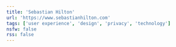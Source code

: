 ```yaml
---
title: 'Sebastian Hilton'
url: 'https://www.sebastianhilton.com'
tags: ['user experience', 'design', 'privacy', 'technology']
nsfw: false
rss: false
---
```

